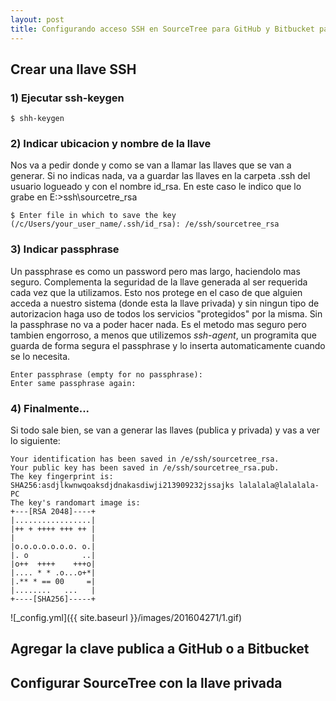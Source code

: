 ```yaml
---
layout: post
title: Configurando acceso SSH en SourceTree para GitHub y Bitbucket para Windows
---
```




## Crear una llave SSH



### 1) Ejecutar ssh-keygen
```
$ shh-keygen
```

### 2) Indicar ubicacion y nombre de la llave

Nos va a pedir donde y como se van a llamar las llaves que se van a generar. 
Si no indicas nada, va a guardar las llaves en la carpeta .ssh del usuario logueado y 
con el nombre id_rsa. En este caso le indico que lo grabe en E:\>ssh\sourcetre_rsa 

```
$ Enter file in which to save the key (/c/Users/your_user_name/.ssh/id_rsa): /e/ssh/sourcetree_rsa
```

### 3) Indicar passphrase

Un passphrase es como un password pero mas largo, haciendolo mas seguro.
Complementa la seguridad de la llave generada al ser requerida cada vez 
que la utilizamos. Esto nos protege en el caso de que alguien acceda a nuestro
sistema (donde esta la llave privada) y sin ningun tipo de autorizacion haga uso de
todos los servicios "protegidos" por la misma. Sin la passphrase no va a poder hacer nada.
Es el metodo mas seguro pero tambien engorroso, a menos que utilizemos *ssh-agent*, un
programita que guarda de forma segura el passphrase y lo inserta automaticamente cuando
se lo necesita.

```
Enter passphrase (empty for no passphrase):
Enter same passphrase again:  
```

### 4) Finalmente...

Si todo sale bien, se van a generar las llaves (publica y privada) y vas a ver lo siguiente:

```
Your identification has been saved in /e/ssh/sourcetree_rsa.
Your public key has been saved in /e/ssh/sourcetree_rsa.pub.
The key fingerprint is:
SHA256:asdjlkwnwqoaksdjdnakasdiwji213909232jssajks lalalala@lalalala-PC
The key's randomart image is:
+---[RSA 2048]----+
|.................|
|++ + ++++ +++ ++ |
|                 |
|o.o.o.o.o.o.o. o.|
|. o            ..|
|o++  ++++    +++o|
|.... * * .o...o+*|
|.** * == 00     =|
|........   ...   |
+----[SHA256]-----+
```

![_config.yml]({{ site.baseurl }}/images/201604271/1.gif)

## Agregar la clave publica a GitHub o a Bitbucket

## Configurar SourceTree con la llave privada


